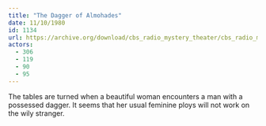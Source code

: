 ```yaml
---
title: "The Dagger of Almohades"
date: 11/10/1980
id: 1134
url: https://archive.org/download/cbs_radio_mystery_theater/cbs_radio_mystery_theater-1101-1150.zip/cbs_radio_mystery_theater-1101-1150%2Fcbsrmt_1134_the_dagger_of_almohades.mp3
actors:
  - 306
  - 119
  - 90
  - 95
---
```

The tables are turned when a beautiful woman encounters a man with a possessed dagger. It seems that her usual feminine ploys will not work on the wily stranger.